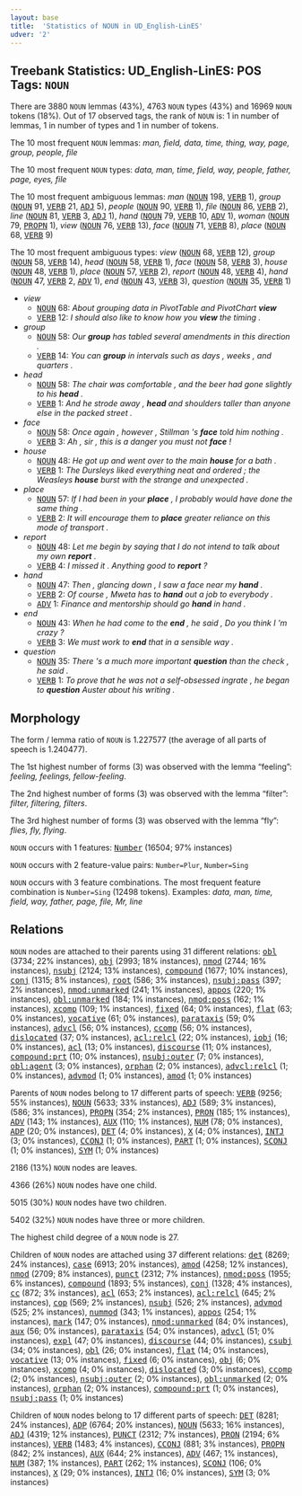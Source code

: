 ```yaml
---
layout: base
title:  'Statistics of NOUN in UD_English-LinES'
udver: '2'
---
```


## Treebank Statistics: UD_English-LinES: POS Tags: `NOUN`

There are 3880 `NOUN` lemmas (43%), 4763 `NOUN` types (43%) and 16969 `NOUN` tokens (18%).
Out of 17 observed tags, the rank of `NOUN` is: 1 in number of lemmas, 1 in number of types and 1 in number of tokens.

The 10 most frequent `NOUN` lemmas: <em>man, field, data, time, thing, way, page, group, people, file</em>

The 10 most frequent `NOUN` types:  <em>data, man, time, field, way, people, father, page, eyes, file</em>

The 10 most frequent ambiguous lemmas: <em>man</em> (<tt><a href="en_lines-pos-NOUN.html">NOUN</a></tt> 198, <tt><a href="en_lines-pos-VERB.html">VERB</a></tt> 1), <em>group</em> (<tt><a href="en_lines-pos-NOUN.html">NOUN</a></tt> 91, <tt><a href="en_lines-pos-VERB.html">VERB</a></tt> 21, <tt><a href="en_lines-pos-ADJ.html">ADJ</a></tt> 5), <em>people</em> (<tt><a href="en_lines-pos-NOUN.html">NOUN</a></tt> 90, <tt><a href="en_lines-pos-VERB.html">VERB</a></tt> 1), <em>file</em> (<tt><a href="en_lines-pos-NOUN.html">NOUN</a></tt> 86, <tt><a href="en_lines-pos-VERB.html">VERB</a></tt> 2), <em>line</em> (<tt><a href="en_lines-pos-NOUN.html">NOUN</a></tt> 81, <tt><a href="en_lines-pos-VERB.html">VERB</a></tt> 3, <tt><a href="en_lines-pos-ADJ.html">ADJ</a></tt> 1), <em>hand</em> (<tt><a href="en_lines-pos-NOUN.html">NOUN</a></tt> 79, <tt><a href="en_lines-pos-VERB.html">VERB</a></tt> 10, <tt><a href="en_lines-pos-ADV.html">ADV</a></tt> 1), <em>woman</em> (<tt><a href="en_lines-pos-NOUN.html">NOUN</a></tt> 79, <tt><a href="en_lines-pos-PROPN.html">PROPN</a></tt> 1), <em>view</em> (<tt><a href="en_lines-pos-NOUN.html">NOUN</a></tt> 76, <tt><a href="en_lines-pos-VERB.html">VERB</a></tt> 13), <em>face</em> (<tt><a href="en_lines-pos-NOUN.html">NOUN</a></tt> 71, <tt><a href="en_lines-pos-VERB.html">VERB</a></tt> 8), <em>place</em> (<tt><a href="en_lines-pos-NOUN.html">NOUN</a></tt> 68, <tt><a href="en_lines-pos-VERB.html">VERB</a></tt> 9)

The 10 most frequent ambiguous types:  <em>view</em> (<tt><a href="en_lines-pos-NOUN.html">NOUN</a></tt> 68, <tt><a href="en_lines-pos-VERB.html">VERB</a></tt> 12), <em>group</em> (<tt><a href="en_lines-pos-NOUN.html">NOUN</a></tt> 58, <tt><a href="en_lines-pos-VERB.html">VERB</a></tt> 14), <em>head</em> (<tt><a href="en_lines-pos-NOUN.html">NOUN</a></tt> 58, <tt><a href="en_lines-pos-VERB.html">VERB</a></tt> 1), <em>face</em> (<tt><a href="en_lines-pos-NOUN.html">NOUN</a></tt> 58, <tt><a href="en_lines-pos-VERB.html">VERB</a></tt> 3), <em>house</em> (<tt><a href="en_lines-pos-NOUN.html">NOUN</a></tt> 48, <tt><a href="en_lines-pos-VERB.html">VERB</a></tt> 1), <em>place</em> (<tt><a href="en_lines-pos-NOUN.html">NOUN</a></tt> 57, <tt><a href="en_lines-pos-VERB.html">VERB</a></tt> 2), <em>report</em> (<tt><a href="en_lines-pos-NOUN.html">NOUN</a></tt> 48, <tt><a href="en_lines-pos-VERB.html">VERB</a></tt> 4), <em>hand</em> (<tt><a href="en_lines-pos-NOUN.html">NOUN</a></tt> 47, <tt><a href="en_lines-pos-VERB.html">VERB</a></tt> 2, <tt><a href="en_lines-pos-ADV.html">ADV</a></tt> 1), <em>end</em> (<tt><a href="en_lines-pos-NOUN.html">NOUN</a></tt> 43, <tt><a href="en_lines-pos-VERB.html">VERB</a></tt> 3), <em>question</em> (<tt><a href="en_lines-pos-NOUN.html">NOUN</a></tt> 35, <tt><a href="en_lines-pos-VERB.html">VERB</a></tt> 1)


* <em>view</em>
  * <tt><a href="en_lines-pos-NOUN.html">NOUN</a></tt> 68: <em>About grouping data in PivotTable and PivotChart <b>view</b></em>
  * <tt><a href="en_lines-pos-VERB.html">VERB</a></tt> 12: <em>I should also like to know how you <b>view</b> the timing .</em>
* <em>group</em>
  * <tt><a href="en_lines-pos-NOUN.html">NOUN</a></tt> 58: <em>Our <b>group</b> has tabled several amendments in this direction .</em>
  * <tt><a href="en_lines-pos-VERB.html">VERB</a></tt> 14: <em>You can <b>group</b> in intervals such as days , weeks , and quarters .</em>
* <em>head</em>
  * <tt><a href="en_lines-pos-NOUN.html">NOUN</a></tt> 58: <em>The chair was comfortable , and the beer had gone slightly to his <b>head</b> .</em>
  * <tt><a href="en_lines-pos-VERB.html">VERB</a></tt> 1: <em>And he strode away , <b>head</b> and shoulders taller than anyone else in the packed street .</em>
* <em>face</em>
  * <tt><a href="en_lines-pos-NOUN.html">NOUN</a></tt> 58: <em>Once again , however , Stillman 's <b>face</b> told him nothing .</em>
  * <tt><a href="en_lines-pos-VERB.html">VERB</a></tt> 3: <em>Ah , sir , this is a danger you must not <b>face</b> !</em>
* <em>house</em>
  * <tt><a href="en_lines-pos-NOUN.html">NOUN</a></tt> 48: <em>He got up and went over to the main <b>house</b> for a bath .</em>
  * <tt><a href="en_lines-pos-VERB.html">VERB</a></tt> 1: <em>The Dursleys liked everything neat and ordered ; the Weasleys <b>house</b> burst with the strange and unexpected .</em>
* <em>place</em>
  * <tt><a href="en_lines-pos-NOUN.html">NOUN</a></tt> 57: <em>If I had been in your <b>place</b> , I probably would have done the same thing .</em>
  * <tt><a href="en_lines-pos-VERB.html">VERB</a></tt> 2: <em>It will encourage them to <b>place</b> greater reliance on this mode of transport .</em>
* <em>report</em>
  * <tt><a href="en_lines-pos-NOUN.html">NOUN</a></tt> 48: <em>Let me begin by saying that I do not intend to talk about my own <b>report</b> .</em>
  * <tt><a href="en_lines-pos-VERB.html">VERB</a></tt> 4: <em>I missed it . Anything good to <b>report</b> ?</em>
* <em>hand</em>
  * <tt><a href="en_lines-pos-NOUN.html">NOUN</a></tt> 47: <em>Then , glancing down , I saw a face near my <b>hand</b> .</em>
  * <tt><a href="en_lines-pos-VERB.html">VERB</a></tt> 2: <em>Of course , Mweta has to <b>hand</b> out a job to everybody .</em>
  * <tt><a href="en_lines-pos-ADV.html">ADV</a></tt> 1: <em>Finance and mentorship should go <b>hand</b> in hand .</em>
* <em>end</em>
  * <tt><a href="en_lines-pos-NOUN.html">NOUN</a></tt> 43: <em>When he had come to the <b>end</b> , he said , Do you think I 'm crazy ?</em>
  * <tt><a href="en_lines-pos-VERB.html">VERB</a></tt> 3: <em>We must work to <b>end</b> that in a sensible way .</em>
* <em>question</em>
  * <tt><a href="en_lines-pos-NOUN.html">NOUN</a></tt> 35: <em>There 's a much more important <b>question</b> than the check , he said .</em>
  * <tt><a href="en_lines-pos-VERB.html">VERB</a></tt> 1: <em>To prove that he was not a self-obsessed ingrate , he began to <b>question</b> Auster about his writing .</em>

## Morphology

The form / lemma ratio of `NOUN` is 1.227577 (the average of all parts of speech is 1.240477).

The 1st highest number of forms (3) was observed with the lemma “feeling”: <em>feeling, feelings, fellow-feeling</em>.

The 2nd highest number of forms (3) was observed with the lemma “filter”: <em>filter, filtering, filters</em>.

The 3rd highest number of forms (3) was observed with the lemma “fly”: <em>flies, fly, flying</em>.

`NOUN` occurs with 1 features: <tt><a href="en_lines-feat-Number.html">Number</a></tt> (16504; 97% instances)

`NOUN` occurs with 2 feature-value pairs: `Number=Plur`, `Number=Sing`

`NOUN` occurs with 3 feature combinations.
The most frequent feature combination is `Number=Sing` (12498 tokens).
Examples: <em>data, man, time, field, way, father, page, file, Mr, line</em>


## Relations

`NOUN` nodes are attached to their parents using 31 different relations: <tt><a href="en_lines-dep-obl.html">obl</a></tt> (3734; 22% instances), <tt><a href="en_lines-dep-obj.html">obj</a></tt> (2993; 18% instances), <tt><a href="en_lines-dep-nmod.html">nmod</a></tt> (2744; 16% instances), <tt><a href="en_lines-dep-nsubj.html">nsubj</a></tt> (2124; 13% instances), <tt><a href="en_lines-dep-compound.html">compound</a></tt> (1677; 10% instances), <tt><a href="en_lines-dep-conj.html">conj</a></tt> (1315; 8% instances), <tt><a href="en_lines-dep-root.html">root</a></tt> (586; 3% instances), <tt><a href="en_lines-dep-nsubj-pass.html">nsubj:pass</a></tt> (397; 2% instances), <tt><a href="en_lines-dep-nmod-unmarked.html">nmod:unmarked</a></tt> (241; 1% instances), <tt><a href="en_lines-dep-appos.html">appos</a></tt> (220; 1% instances), <tt><a href="en_lines-dep-obl-unmarked.html">obl:unmarked</a></tt> (184; 1% instances), <tt><a href="en_lines-dep-nmod-poss.html">nmod:poss</a></tt> (162; 1% instances), <tt><a href="en_lines-dep-xcomp.html">xcomp</a></tt> (109; 1% instances), <tt><a href="en_lines-dep-fixed.html">fixed</a></tt> (64; 0% instances), <tt><a href="en_lines-dep-flat.html">flat</a></tt> (63; 0% instances), <tt><a href="en_lines-dep-vocative.html">vocative</a></tt> (61; 0% instances), <tt><a href="en_lines-dep-parataxis.html">parataxis</a></tt> (59; 0% instances), <tt><a href="en_lines-dep-advcl.html">advcl</a></tt> (56; 0% instances), <tt><a href="en_lines-dep-ccomp.html">ccomp</a></tt> (56; 0% instances), <tt><a href="en_lines-dep-dislocated.html">dislocated</a></tt> (37; 0% instances), <tt><a href="en_lines-dep-acl-relcl.html">acl:relcl</a></tt> (22; 0% instances), <tt><a href="en_lines-dep-iobj.html">iobj</a></tt> (16; 0% instances), <tt><a href="en_lines-dep-acl.html">acl</a></tt> (13; 0% instances), <tt><a href="en_lines-dep-discourse.html">discourse</a></tt> (11; 0% instances), <tt><a href="en_lines-dep-compound-prt.html">compound:prt</a></tt> (10; 0% instances), <tt><a href="en_lines-dep-nsubj-outer.html">nsubj:outer</a></tt> (7; 0% instances), <tt><a href="en_lines-dep-obl-agent.html">obl:agent</a></tt> (3; 0% instances), <tt><a href="en_lines-dep-orphan.html">orphan</a></tt> (2; 0% instances), <tt><a href="en_lines-dep-advcl-relcl.html">advcl:relcl</a></tt> (1; 0% instances), <tt><a href="en_lines-dep-advmod.html">advmod</a></tt> (1; 0% instances), <tt><a href="en_lines-dep-amod.html">amod</a></tt> (1; 0% instances)

Parents of `NOUN` nodes belong to 17 different parts of speech: <tt><a href="en_lines-pos-VERB.html">VERB</a></tt> (9256; 55% instances), <tt><a href="en_lines-pos-NOUN.html">NOUN</a></tt> (5633; 33% instances), <tt><a href="en_lines-pos-ADJ.html">ADJ</a></tt> (589; 3% instances),  (586; 3% instances), <tt><a href="en_lines-pos-PROPN.html">PROPN</a></tt> (354; 2% instances), <tt><a href="en_lines-pos-PRON.html">PRON</a></tt> (185; 1% instances), <tt><a href="en_lines-pos-ADV.html">ADV</a></tt> (143; 1% instances), <tt><a href="en_lines-pos-AUX.html">AUX</a></tt> (110; 1% instances), <tt><a href="en_lines-pos-NUM.html">NUM</a></tt> (78; 0% instances), <tt><a href="en_lines-pos-ADP.html">ADP</a></tt> (20; 0% instances), <tt><a href="en_lines-pos-DET.html">DET</a></tt> (4; 0% instances), <tt><a href="en_lines-pos-X.html">X</a></tt> (4; 0% instances), <tt><a href="en_lines-pos-INTJ.html">INTJ</a></tt> (3; 0% instances), <tt><a href="en_lines-pos-CCONJ.html">CCONJ</a></tt> (1; 0% instances), <tt><a href="en_lines-pos-PART.html">PART</a></tt> (1; 0% instances), <tt><a href="en_lines-pos-SCONJ.html">SCONJ</a></tt> (1; 0% instances), <tt><a href="en_lines-pos-SYM.html">SYM</a></tt> (1; 0% instances)

2186 (13%) `NOUN` nodes are leaves.

4366 (26%) `NOUN` nodes have one child.

5015 (30%) `NOUN` nodes have two children.

5402 (32%) `NOUN` nodes have three or more children.

The highest child degree of a `NOUN` node is 27.

Children of `NOUN` nodes are attached using 37 different relations: <tt><a href="en_lines-dep-det.html">det</a></tt> (8269; 24% instances), <tt><a href="en_lines-dep-case.html">case</a></tt> (6913; 20% instances), <tt><a href="en_lines-dep-amod.html">amod</a></tt> (4258; 12% instances), <tt><a href="en_lines-dep-nmod.html">nmod</a></tt> (2709; 8% instances), <tt><a href="en_lines-dep-punct.html">punct</a></tt> (2312; 7% instances), <tt><a href="en_lines-dep-nmod-poss.html">nmod:poss</a></tt> (1955; 6% instances), <tt><a href="en_lines-dep-compound.html">compound</a></tt> (1893; 5% instances), <tt><a href="en_lines-dep-conj.html">conj</a></tt> (1328; 4% instances), <tt><a href="en_lines-dep-cc.html">cc</a></tt> (872; 3% instances), <tt><a href="en_lines-dep-acl.html">acl</a></tt> (653; 2% instances), <tt><a href="en_lines-dep-acl-relcl.html">acl:relcl</a></tt> (645; 2% instances), <tt><a href="en_lines-dep-cop.html">cop</a></tt> (569; 2% instances), <tt><a href="en_lines-dep-nsubj.html">nsubj</a></tt> (526; 2% instances), <tt><a href="en_lines-dep-advmod.html">advmod</a></tt> (525; 2% instances), <tt><a href="en_lines-dep-nummod.html">nummod</a></tt> (343; 1% instances), <tt><a href="en_lines-dep-appos.html">appos</a></tt> (254; 1% instances), <tt><a href="en_lines-dep-mark.html">mark</a></tt> (147; 0% instances), <tt><a href="en_lines-dep-nmod-unmarked.html">nmod:unmarked</a></tt> (84; 0% instances), <tt><a href="en_lines-dep-aux.html">aux</a></tt> (56; 0% instances), <tt><a href="en_lines-dep-parataxis.html">parataxis</a></tt> (54; 0% instances), <tt><a href="en_lines-dep-advcl.html">advcl</a></tt> (51; 0% instances), <tt><a href="en_lines-dep-expl.html">expl</a></tt> (47; 0% instances), <tt><a href="en_lines-dep-discourse.html">discourse</a></tt> (44; 0% instances), <tt><a href="en_lines-dep-csubj.html">csubj</a></tt> (34; 0% instances), <tt><a href="en_lines-dep-obl.html">obl</a></tt> (26; 0% instances), <tt><a href="en_lines-dep-flat.html">flat</a></tt> (14; 0% instances), <tt><a href="en_lines-dep-vocative.html">vocative</a></tt> (13; 0% instances), <tt><a href="en_lines-dep-fixed.html">fixed</a></tt> (6; 0% instances), <tt><a href="en_lines-dep-obj.html">obj</a></tt> (6; 0% instances), <tt><a href="en_lines-dep-xcomp.html">xcomp</a></tt> (4; 0% instances), <tt><a href="en_lines-dep-dislocated.html">dislocated</a></tt> (3; 0% instances), <tt><a href="en_lines-dep-ccomp.html">ccomp</a></tt> (2; 0% instances), <tt><a href="en_lines-dep-nsubj-outer.html">nsubj:outer</a></tt> (2; 0% instances), <tt><a href="en_lines-dep-obl-unmarked.html">obl:unmarked</a></tt> (2; 0% instances), <tt><a href="en_lines-dep-orphan.html">orphan</a></tt> (2; 0% instances), <tt><a href="en_lines-dep-compound-prt.html">compound:prt</a></tt> (1; 0% instances), <tt><a href="en_lines-dep-nsubj-pass.html">nsubj:pass</a></tt> (1; 0% instances)

Children of `NOUN` nodes belong to 17 different parts of speech: <tt><a href="en_lines-pos-DET.html">DET</a></tt> (8281; 24% instances), <tt><a href="en_lines-pos-ADP.html">ADP</a></tt> (6764; 20% instances), <tt><a href="en_lines-pos-NOUN.html">NOUN</a></tt> (5633; 16% instances), <tt><a href="en_lines-pos-ADJ.html">ADJ</a></tt> (4319; 12% instances), <tt><a href="en_lines-pos-PUNCT.html">PUNCT</a></tt> (2312; 7% instances), <tt><a href="en_lines-pos-PRON.html">PRON</a></tt> (2194; 6% instances), <tt><a href="en_lines-pos-VERB.html">VERB</a></tt> (1483; 4% instances), <tt><a href="en_lines-pos-CCONJ.html">CCONJ</a></tt> (881; 3% instances), <tt><a href="en_lines-pos-PROPN.html">PROPN</a></tt> (842; 2% instances), <tt><a href="en_lines-pos-AUX.html">AUX</a></tt> (644; 2% instances), <tt><a href="en_lines-pos-ADV.html">ADV</a></tt> (467; 1% instances), <tt><a href="en_lines-pos-NUM.html">NUM</a></tt> (387; 1% instances), <tt><a href="en_lines-pos-PART.html">PART</a></tt> (262; 1% instances), <tt><a href="en_lines-pos-SCONJ.html">SCONJ</a></tt> (106; 0% instances), <tt><a href="en_lines-pos-X.html">X</a></tt> (29; 0% instances), <tt><a href="en_lines-pos-INTJ.html">INTJ</a></tt> (16; 0% instances), <tt><a href="en_lines-pos-SYM.html">SYM</a></tt> (3; 0% instances)

